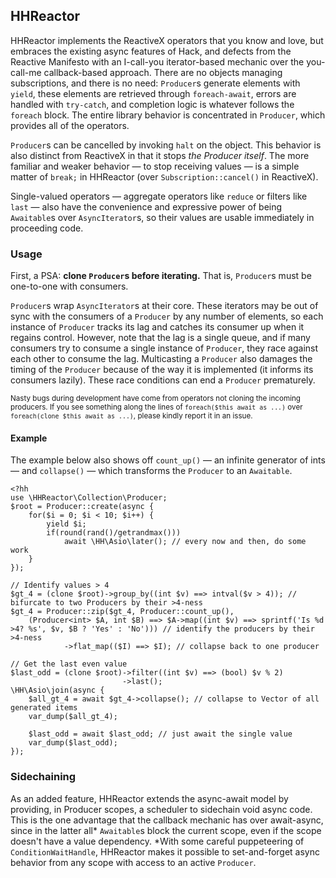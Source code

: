 ## HHReactor

HHReactor implements the ReactiveX operators that you know and love, but embraces the existing async features of Hack, and defects from the Reactive Manifesto with an I-call-you iterator-based mechanic over the you-call-me callback-based approach. There are no objects managing subscriptions, and there is no need: `Producer`s generate elements with `yield`, these elements are retrieved through `foreach-await`, errors are handled with `try-catch`, and completion logic is whatever follows the `foreach` block. The entire library behavior is concentrated in `Producer`, which provides all of the operators.

`Producer`s can be cancelled by invoking `halt` on the object. This behavior is also distinct from ReactiveX in that it stops _the Producer itself_. The more familiar and weaker behavior &mdash; to stop receiving values &mdash; is a simple matter of `break;` in HHReactor (over `Subscription::cancel()` in ReactiveX).

Single-valued operators &mdash; aggregate operators like `reduce` or filters like `last` &mdash; also have the convenience and expressive power of being `Awaitable`s over `AsyncIterator`s, so their values are usable immediately in proceeding code.

### Usage

First, a PSA: **clone `Producer`s before iterating.** That is, `Producer`s must be one-to-one with consumers.

`Producer`s wrap `AsyncIterator`s at their core. These iterators may be out of sync with the consumers of a `Producer` by any number of elements, so each instance of `Producer` tracks its lag and catches its consumer up when it regains control. However, note that the lag is a single queue, and if many consumers try to consume a single instance of `Producer`, they race against each other to consume the lag. Multicasting a `Producer` also damages the timing of the `Producer` because of the way it is implemented (it informs its consumers lazily). These race conditions can end a `Producer` prematurely.

<sup>Nasty bugs during development have come from operators not cloning the incoming producers. If you see something along the lines of `foreach($this await as ...)` over `foreach(clone $this await as ...)`, please kindly report it in an issue.</sup>

#### Example

The example below also shows off `count_up()` &mdash; an infinite generator of ints &mdash; and `collapse()` &mdash; which transforms the `Producer` to an `Awaitable`.

```hack
<?hh
use \HHReactor\Collection\Producer;
$root = Producer::create(async {
	for($i = 0; $i < 10; $i++) {
		yield $i;
		if(round(rand()/getrandmax()))
			await \HH\Asio\later(); // every now and then, do some work
	}
});

// Identify values > 4
$gt_4 = (clone $root)->group_by((int $v) ==> intval($v > 4)); // bifurcate to two Producers by their >4-ness
$gt_4 = Producer::zip($gt_4, Producer::count_up(), 
	(Producer<int> $A, int $B) ==> $A->map((int $v) ==> sprintf('Is %d >4? %s', $v, $B ? 'Yes' : 'No'))) // identify the producers by their >4-ness
            ->flat_map(($I) ==> $I); // collapse back to one producer

// Get the last even value
$last_odd = (clone $root)->filter((int $v) ==> (bool) $v % 2)
                         ->last();
\HH\Asio\join(async {
	$all_gt_4 = await $gt_4->collapse(); // collapse to Vector of all generated items
	var_dump($all_gt_4);
	
	$last_odd = await $last_odd; // just await the single value
	var_dump($last_odd);
});
```

### Sidechaining

As an added feature, HHReactor extends the async-await model by providing, in Producer scopes, a scheduler to sidechain void async code. This is the one advantage that the callback mechanic has over await-async, since in the latter all\* `Awaitable`s block the current scope, even if the scope doesn't have a value dependency. \*With some careful puppeteering of `ConditionWaitHandle`, HHReactor makes it possible to set-and-forget async behavior from any scope with access to an active `Producer`.